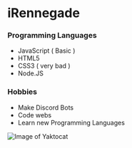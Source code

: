# iRennegade
### Programming Languages
* JavaScript ( Basic )
* HTML5
* CSS3 ( very bad )
* Node.JS

### Hobbies
* Make Discord Bots
* Code webs
* Learn new Programming Languages

![Image of Yaktocat](https://res.cloudinary.com/practicaldev/image/fetch/s--uqRmMHM---/c_imagga_scale,f_auto,fl_progressive,h_1080,q_auto,w_1080/https://dev-to-uploads.s3.amazonaws.com/i/2re7bewq15mpw0ghmmnd.png)
